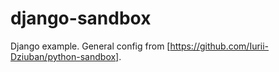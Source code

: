 # django-sandbox
Django example. General config from [https://github.com/Iurii-Dziuban/python-sandbox].
